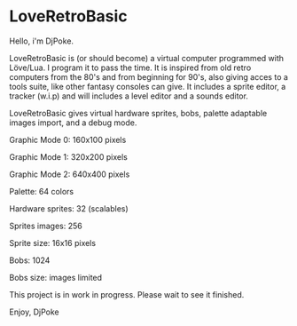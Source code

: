 # LoveRetroBasic
Hello, i'm DjPoke.

LoveRetroBasic is (or should become) a virtual computer programmed with Löve/Lua.
I program it to pass the time.
It is inspired from old retro computers from the 80's and from beginning for 90's, also giving acces to a tools suite, like other fantasy consoles can give.
It includes a sprite editor, a tracker (w.i.p) and will includes a level editor and a sounds editor.

LoveRetroBasic gives virtual hardware sprites, bobs, palette adaptable images import, and a debug mode.


Graphic Mode 0: 160x100 pixels

Graphic Mode 1: 320x200 pixels

Graphic Mode 2: 640x400 pixels

Palette: 64 colors

Hardware sprites: 32 (scalables)

Sprites images: 256

Sprite size: 16x16 pixels

Bobs: 1024

Bobs size: images limited


This project is in work in progress. Please wait to see it finished.

Enjoy,
DjPoke
